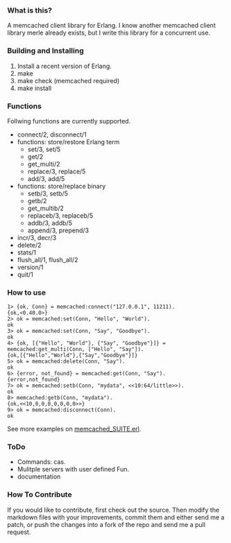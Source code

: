 ### What is this?
A memcached client library for Erlang.
I know another memcached client library merle already exists, but I write this library for a concurrent use.

### Building and Installing 

  1. Install a recent version of Erlang.
  2. make
  3. make check (memcached required)
  4. make install

### Functions
Follwing functions are currently supported.

- connect/2, disconnect/1
- functions: store/restore Erlang term
  - set/3, set/5
  - get/2
  - get_multi/2
  - replace/3, replace/5
  - add/3, add/5
- functions: store/replace binary
  - setb/3, setb/5
  - getb/2
  - get_multib/2
  - replaceb/3, replaceb/5
  - addb/3, addb/5
  - append/3, prepend/3
- incr/3, decr/3
- delete/2
- stats/1
- flush_all/1, flush_all/2
- version/1
- quit/1

### How to use

    1> {ok, Conn} = memcached:connect("127.0.0.1", 11211).
    {ok,<0.40.0>}
    2> ok = memcached:set(Conn, "Hello", "World").
    ok
    3> ok = memcached:set(Conn, "Say", "Goodbye").
    ok
    4> {ok, [{"Hello", "World"}, {"Say", "Goodbye"}]} = memcached:get_multi(Conn, ["Hello", "Say"]).
    {ok,[{"Hello","World"},{"Say","Goodbye"}]}
    5> ok = memcached:delete(Conn, "Say").
    ok
    6> {error, not_found} = memcached:get(Conn, "Say").
    {error,not_found}
    7> ok = memcached:setb(Conn, "mydata", <<10:64/little>>).
    ok
    8> memcached:getb(Conn, "mydata").
    {ok,<<10,0,0,0,0,0,0,0>>}
    9> ok = memcached:disconnect(Conn).
    ok  




See more examples on [memcached_SUITE.erl](http://github.com/higepon/memcached-client/blob/master/test/memcached_SUITE.erl).

### ToDo

- Commands: cas.
- Mulitple servers with user defined Fun.
- documentation

### How To Contribute
If you would like to contribute, first check out the source.
Then modify the markdown files with your improvements, commit them and either send me a patch, or push the changes into a fork of the repo and send me a pull request.

